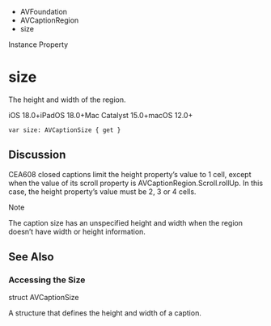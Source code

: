 

- AVFoundation
- AVCaptionRegion
-  size 

Instance Property

# size

The height and width of the region.

iOS 18.0+iPadOS 18.0+Mac Catalyst 15.0+macOS 12.0+

``` source
var size: AVCaptionSize { get }
```

## Discussion

CEA608 closed captions limit the height property’s value to 1 cell, except when the value of its scroll property is AVCaptionRegion.Scroll.rollUp. In this case, the height property’s value must be 2, 3 or 4 cells.

Note

The caption size has an unspecified height and width when the region doesn’t have width or height information.

## See Also

### Accessing the Size

struct AVCaptionSize

A structure that defines the height and width of a caption.

